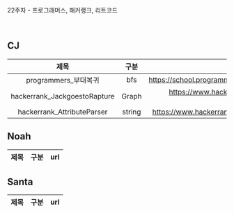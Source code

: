 22주차 - 프로그래머스, 해커랭크, 리트코드

</br>

## CJ

|제목|구분|url|
|:------:|:---:|:---:|
|programmers_부대복귀|bfs|https://school.programmers.co.kr/learn/courses/30/lessons/132266|
|hackerrank_JackgoestoRapture|Graph|https://www.hackerrank.com/challenges/jack-goes-to-rapture/problem|
|hackerrank_AttributeParser|string|https://www.hackerrank.com/challenges/attribute-parser/problem|


## Noah

| 제목 | 구분 | url |
|:------:|:---:|:---:|

## Santa

|제목|구분|url|
|:------:|:---:|:---:|
